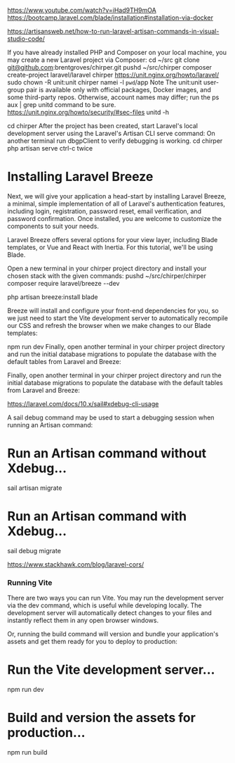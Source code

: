 https://www.youtube.com/watch?v=iHad9TH9mOA
https://bootcamp.laravel.com/blade/installation#installation-via-docker

https://artisansweb.net/how-to-run-laravel-artisan-commands-in-visual-studio-code/

If you have already installed PHP and Composer on your local machine, you may create a new Laravel project via Composer:
cd ~/src
git clone git@github.com:brentgroves/chirper.git
pushd ~/src/chirper
composer create-project laravel/laravel chirper
https://unit.nginx.org/howto/laravel/
sudo chown -R unit:unit chirper
namei -l `pwd`/app
Note
The unit:unit user-group pair is available only with official packages, Docker images, and some third-party repos. Otherwise, account names may differ; run the ps aux | grep unitd command to be sure.
https://unit.nginx.org/howto/security/#sec-files
unitd -h


cd chirper
After the project has been created, start Laravel's local development server using the Laravel's Artisan CLI serve command:
On another terminal run dbgpClient to verify debugging is working.
cd chirper
php artisan serve
ctrl-c twice

# Installing Laravel Breeze
Next, we will give your application a head-start by installing Laravel Breeze, a minimal, simple implementation of all of Laravel's authentication features, including login, registration, password reset, email verification, and password confirmation. Once installed, you are welcome to customize the components to suit your needs.

Laravel Breeze offers several options for your view layer, including Blade templates, or Vue and React with Inertia. For this tutorial, we'll be using Blade.

Open a new terminal in your chirper project directory and install your chosen stack with the given commands:
pushd ~/src/chirper/chirper
composer require laravel/breeze --dev
 
php artisan breeze:install blade

Breeze will install and configure your front-end dependencies for you, so we just need to start the Vite development server to automatically recompile our CSS and refresh the browser when we make changes to our Blade templates:

npm run dev
Finally, open another terminal in your chirper project directory and run the initial database migrations to populate the database with the default tables from Laravel and Breeze:

Finally, open another terminal in your chirper project directory and run the initial database migrations to populate the database with the default tables from Laravel and Breeze:

https://laravel.com/docs/10.x/sail#xdebug-cli-usage

A sail debug command may be used to start a debugging session when running an Artisan command:

# Run an Artisan command without Xdebug...
sail artisan migrate
 
# Run an Artisan command with Xdebug...
sail debug migrate

https://www.stackhawk.com/blog/laravel-cors/
### Running Vite
There are two ways you can run Vite. You may run the development server via the dev command, which is useful while developing locally. The development server will automatically detect changes to your files and instantly reflect them in any open browser windows.

Or, running the build command will version and bundle your application's assets and get them ready for you to deploy to production:

# Run the Vite development server...
npm run dev
 
# Build and version the assets for production...
npm run build





